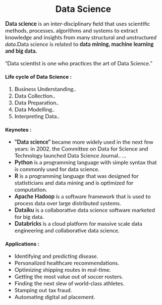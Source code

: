 <!DOCTYPE html>
<html>
<head>
<title> Data Science </title>
</head>
<body>
<h1 align="center"> Data Science </h1>
   <font face="Lato" size="4"> <p> <b>Data science</b> is an inter-disciplinary field that uses scientific methods, processes, algorithms and systems to extract knowledge and insights from many structural and <i>unstructured data</i>.Data science is related to <b>data mining, machine learning and big data.</b>
</p>
       <q align="center">Data scientist is one who practices the art of Data Science.</q></font>
<h3>Life cycle of Data Science :</h3>
    <font face="Lato" size="4">
    <ol>    
        <li>
            Business Understanding..
        </li>
        <li>
            Data Collection..
        </li>
        <li>
            Data Preparation..
        </li>
        <li>
            Data Modelling..
        </li>
        <li>
            Interpreting Data..
        </li>
    </ol>
    </font>
<h3>Keynotes :</h3>
    <font face="Lato" size="4">
<ul>
    <li> <b>"Data science"</b> became more widely used in the next few years: in 2002, the Committee on Data for Science and Technology launched Data Science Journal.. ...</li>
    <li><b>Python</b> is a programming language with simple syntax that is commonly used for data science.</li>
    <li><b>R</b> is a programming language that was designed for statisticians and data mining and is optimized for computation.</li>
    <li><b>Apache Hadoop</b> is a software framework that is used to process data over large distributed systems.</li>
    <li><b>Dataiku</b> is a collaborative data science software marketed for big data. </li>
    <li><b>Databricks</b> is a cloud platform for massive scale data engineering and collaborative data science.</li>
</ul>
    </font>
    <h3>Applications :</h3>
    <font face="Lato" size="4">
    <ul>
    <li>Identifying and predicting disease.</li>
        <li>Personalized healthcare recommendations.</li>
        <li>Optimizing shipping routes in real-time.</li>
        <li>Getting the most value out of soccer rosters.</li>
        <li>Finding the next slew of world-class athletes.</li>
        <li>Stamping out tax fraud.</li>
        <li>Automating digital ad placement.</li>
    </ul>
    </font>
<body>
</html>
